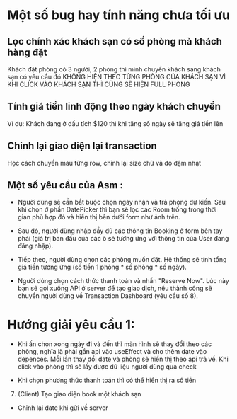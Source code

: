 # Một số bug hay tính năng chưa tối ưu

## Lọc chính xác khách sạn có số phòng mà khách hàng đặt

Khách đặt phòng có 3 người, 2 phòng thì mình chuyển khách sang khách sạn có yêu cầu đó
KHÔNG HIỆN THEO TỪNG PHÒNG CỦA KHÁCH SẠN VÌ KHI CLICK VÀO KHÁCH SẠN THÌ CŨNG SẼ HIỆN FULL PHÒNG

## Tính giá tiền linh động theo ngày khách chuyển

Ví dụ: Khách đang ở dấu tích $120 thì khi tăng số ngày sẽ tăng giá tiền lên

## Chỉnh lại giao diện lại transaction

Học cách chuyển màu từng row, chỉnh lại size chữ và độ đậm nhạt


## Một số yêu cầu của Asm :

- Người dùng sẽ cần bắt buộc chọn ngày nhận và trả phòng dự kiến. Sau khi chọn ở phần DatePicker thì bạn sẽ lọc các Room trống trong thời gian phù hợp đó và hiển thị bên dưới form như ảnh trên.

- Sau đó, người dùng nhập đầy đủ các thông tin Booking ở form bên tay phải (giá trị ban đầu của các ô sẽ tương ứng với thông tin của User đang đăng nhập).

- Tiếp theo, người dùng chọn các phòng muốn đặt. Hệ thống sẽ tính tổng giá tiền tương ứng (số tiền 1 phòng * số phòng * số ngày).

- Người dùng chọn cách thức thanh toán và nhấn "Reserve Now". Lúc này bạn sẽ gọi xuống API ở server để tạo giao dịch, nếu thành công sẽ chuyển người dùng về Transaction Dashboard (yêu cầu số 8).

# Hướng giải yêu cầu 1:
 - Khi ấn chọn xong ngày đi và đến thì màn hình sẽ thay đổi theo các phòng, nghĩa là phải gắn api vào useEffect và cho thêm date vào depences. Mỗi lần thay đổi date và phòng sẽ hiển thị theo api trả về. Khi click vào phòng thì sẽ lấy được dữ liệu người dùng qua check

 - Khi chọn phương thức thanh toán thì có thể hiển thị ra số tiền


 7. (Client) Tạo giao diện book một khách sạn
 - Chỉnh lại date khi gửi về server